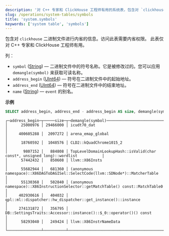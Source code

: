 ```yaml
---
description: '对 C++ 专家和 ClickHouse 工程师有用的系统表，包含对 `clickhouse` 二进制文件进行内省的信息。'
slug: /operations/system-tables/symbols
title: 'system.symbols'
keywords: ['system table', 'symbols']
---
```


包含对 `clickhouse` 二进制文件进行内省的信息。访问此表需要内省权限。
此表仅对 C++ 专家和 ClickHouse 工程师有用。

列：

- `symbol` ([String](../../sql-reference/data-types/string.md)) — 二进制文件中的符号名称。它是被修改过的。您可以应用 `demangle(symbol)` 来获取可读名称。
- `address_begin` ([UInt64](../../sql-reference/data-types/int-uint.md)) — 符号在二进制文件中的起始地址。
- `address_end` ([UInt64](../../sql-reference/data-types/int-uint.md)) — 符号在二进制文件中的结束地址。
- `name` ([String](../../sql-reference/data-types/string.md)) — `event` 的别名。

**示例**

``` sql
SELECT address_begin, address_end - address_begin AS size, demangle(symbol) FROM system.symbols ORDER BY size DESC LIMIT 10
```

``` text
┌─address_begin─┬─────size─┬─demangle(symbol)──────────────────────────────────────────────────────────────────┐
│      25000976 │ 29466000 │ icudt70_dat                                                                       │
│     400605288 │  2097272 │ arena_emap_global                                                                 │
│      18760592 │  1048576 │ CLD2::kQuadChrome1015_2                                                           │
│       9807152 │   884808 │ TopLevelDomainLookupHash::isValid(char const*, unsigned long)::wordlist           │
│      57442432 │   850608 │ llvm::X86Insts                                                                    │
│      55682944 │   681360 │ (anonymous namespace)::X86DAGToDAGISel::SelectCode(llvm::SDNode*)::MatcherTable   │
│      55130368 │   502840 │ (anonymous namespace)::X86InstructionSelector::getMatchTable() const::MatchTable0 │
│     402930616 │   404032 │ qpl::ml::dispatcher::hw_dispatcher::get_instance()::instance                      │
│     274131872 │   356795 │ DB::SettingsTraits::Accessor::instance()::$_0::operator()() const                 │
│      58293040 │   249424 │ llvm::X86InstrNameData                                                            │
└───────────────┴──────────┴───────────────────────────────────────────────────────────────────────────────────┘
```
